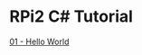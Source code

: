 # RPi2 C\# Tutorial

[01 - Hello World](http://www.element14.com/community/community/raspberry-pi/raspberrypi_projects/blog/2015/09/29/c-tutorial-hello-raspberry-pi-2)

